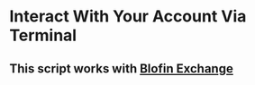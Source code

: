 # Interact With Your Account Via Terminal

## This script works with [Blofin Exchange](https://blofin.com)
